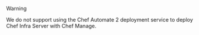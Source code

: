 <div class="admonition-warning"><p class="admonition-warning-title">Warning</p><div class="admonition-warning-text">

We do not support using the Chef Automate 2 deployment service to deploy Chef Infra Server with Chef Manage.

</div></div>